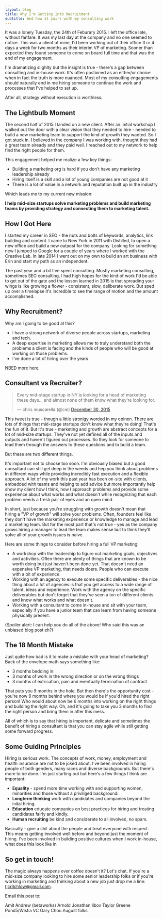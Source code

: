```yaml
---
layout: blog
title: Why I'm Getting Into Recruitment
subtitle: And how it pairs with my consulting work
---
```


It was a lonely Tuesday, the 24th of Feburary 2015. I left the office late, without fanfare. It was my last day at the company and no one seemed to notice. This was a client of mine, I'd been working out of their office 3 or 4 days a week for two months as their interim VP of marketing. Sooner than expected they found someone to come on board full time and that was the end of my engagement.

I'm dramatizing slighlty but the insight is true - there's a gap between consulting and in-house work. It's often postioned as an either/or choice when in fact the truth is more nuanced. Most of my consulting engagements should naturally end in me hiring someone to continue the work and processes that I've helped to set up.

After all, strategy without execution is worthless.

## The Lightbulb Moment

The second half of 2015 I landed on a new client. After an initial workshop I walked out the door with a clear vision that they needed to hire -  needed to build a new marketing team to support the kind of growth they wanted. So I got stuck in. I believed in the company I was working with, thought they had a great team already and they paid well. I reached out to my network to help find the right people for them.

This engagement helped me realize a few key things:

- Building a marketing org is hard if you don't have any marketing leadership already
- Hiring itself is a skill and a lot of young companies are not good at it
- There is a lot of value in a network and reputation built up in the industry  

Which leads me to my current new mission:

**I help mid-size startups solve marketing problems and build marketing teams by providing strategy and connecting them to marketing talent.**

## How I Got Here

I started my career in SEO - the nuts and bolts of keywords, analytics, link building and content. I came to New York in 2011 with Distilled, to open a new office and build a new outpost for the company. Looking for something new I jumped to Google for a couple of years where I worked with the Creative Lab. In late 2014 I went out on my own to build an art business with Erin and start my path as an independent.

The past year and a bit I've spent consulting. Mostly marketing consulting, sometimes SEO consulting. I had high hopes for the kind of work I'd be able to get out of the gate and the lesson learned in 2015 is that spreading your wings is like growing a flower - consistent, slow, deliberate work. But sped up over a timelapse it's incredble to see the range of motion and the amount accomplished.
 
## Why Recruitment?

Why am I going to be good at this?

- I have a strong network of diverse people across startups, marketing and tech.
- A deep expertise in marketing allows me to truly understand both the problems a client is facing and the kinds of people who will be good at working on those problems. 
- I've done a lot of hiring over the years

NBED more here.

## Consultant vs Recruiter?

<blockquote class="twitter-tweet" lang="en"><p lang="en" dir="ltr">Every mid-stage startup in NY is looking for a head of marketing these days... and almost none of them know what they&#39;re looking for.</p>&mdash; chris muscarella (@cm) <a href="https://twitter.com/cm/status/682215063017623552">December 30, 2015</a></blockquote>
<script async src="//platform.twitter.com/widgets.js" charset="utf-8"></script>

This tweet is true - though a little stronlgy worded in my opinon. There are lots of things that mid-stage startups don't know what they're doing! That's the fun of it. But it's true - marketing and growth are abstract concepts for a lot of mid-size startups. They've not yet defined all of the inputs and outputs and haven't figured out processes. So they look for someone to lead them through the answers to these questions and to build a team.

But these are two different things.

It's important not to choose too soon. I'm obviously biased but a good consultant can still get deep in the weeds and hep you think about problems in different ways while providing incredibly fast execution and a flexible approach. A lot of my work this past year has been on-site with clients, embedded with teams and helping to add advice but more importantly help show my client how I think, how I approach problems and provide some experience about what works and what doesn't while recognizing that each problem needs a fresh pair of eyes and an open mind.

In short, just because you're struggling with growth doesn't mean that hiring a "VP of growth" will solve your problems. Often, founders feel like they don't have the marketing experience or knowledge to manage and lead a marketing team. But for the most part that's not true - yes as the company grows hiring a manager to lead the team makes sense but to think they'll solve all of your growth issues is naive.

Here are some things to consider before hiring a full VP marketing:

- A workshop with the leadership to figure out marketing goals, objectives and activities. Often there are plenty of things that are known to be worth doing but just haven't been done yet. That doesn't need an expensive VP marketing, that needs doers. People who can execute with a bit of experience.
- Working with an agency to execute some specific deliverables - the nice thing about a lot of agencies is that you get access to a wide range of talent, ideas and experience. Work with the agency on the specific deliverables but don't forget that they've seen a ton of different clients and know what works and what doesn't.
- Working with a consultant to come in-house and sit with your team, especially if you have a junior team that can learn from having someone physically present.

(Spoiler alert: I can help you do all of the above! Who said this was an unbiased blog post eh?)

## The 18 Month Mistake

Just quite how bad is it to make a mistake with your head of marketing? Back of the envelope math says something like:

- 3 months bedding in
- 3 months of work in the wrong direction or on the wrong things
- 3 months of extrication, pain and eventually termination of contract

That puts you 9 months in the hole. But then there's the opportunity cost - you're now 9 months behind where you would be if you'd hired the right person! Who would about now be 6 months into working on the right things and building the right way. Oh, and it's going to take you 3 months to find the right person and bring them in after this mess.

All of which is to say that hiring is important, delicate and sometimes the benefit of hiring a consultant is that you can stay agile while still getting some forward progress.
 
## Some Guiding Principles

Hiring is serious work. The concepts of work, money, employment and health insurance are not to be joked about. I've been involved in hiring people of both genders, many races and diverse backgrounds. But there's more to be done. I'm just starting out but here's a few things I think are important:

- **Equality** - spend more time working with and supporting women, minorities and those without a priviliged background.
- **Longterm thinking** work with candidates and companies beyond the inital hiring.
- **Education** educate companies on best practices for hiring and treating candidates fairly and kindly.
- **Human recruiting** be kind and considerate to all involved, no spam.

Basically - give a shit about the people and treat everyone with respect. This means getting involved well before and beyond just the moment of hiring. I've been involved in building positive cultures when I work in-house, what does this look like in 

## So get in touch!

The magic always happens over coffee doesn't it? Let's chat. If you're a mid-size company looking to hire some senior leadership folks or if you're working in marketing and thinking about a new job just drop me a line: <a href="mailto:tjcritchlow@gmail.com">tjcritchlow@gmail.com</a>.




Email this post to:

Amit
Andrew (betaworks)
Arnold
Jonathan libov
Taylor Greene
Pond5/Wistia VC
Gary Chou
August folks

